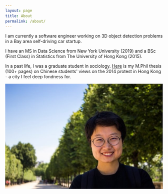 ```yaml
---
layout: page
title: About
permalink: /about/
---
```


I am currently a software engineer working on 3D object detection problems in a Bay area self-driving car startup.

I have an MS in Data Science from New York University (2019) and a BSc (First Class) in Statistics from The University of Hong Kong (2015).

In a past life, I was a graduate student in sociology. [Here](https://hub.hku.hk/handle/10722/265323) is my M.Phil thesis (100+ pages) on Chinese students' views on the 2014 protest in Hong Kong - a city I feel deep fondness for. 


![Me in 2016](/data/portrait.png)
